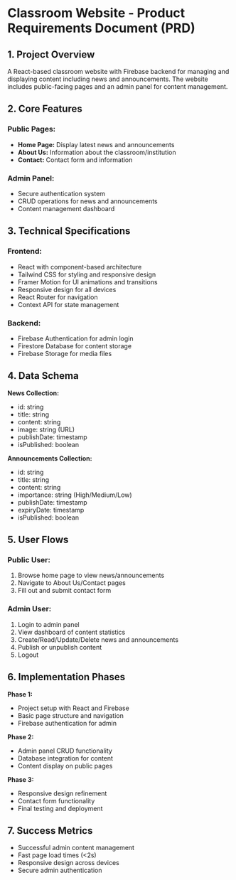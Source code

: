 # Classroom Website - Product Requirements Document (PRD)

## 1. Project Overview

A React-based classroom website with Firebase backend for managing and displaying content including news and announcements. The website includes public-facing pages and an admin panel for content management.

## 2. Core Features

### Public Pages:

- **Home Page:** Display latest news and announcements
- **About Us:** Information about the classroom/institution
- **Contact:** Contact form and information

### Admin Panel:

- Secure authentication system
- CRUD operations for news and announcements
- Content management dashboard

## 3. Technical Specifications

### Frontend:

- React with component-based architecture
- Tailwind CSS for styling and responsive design
- Framer Motion for UI animations and transitions
- Responsive design for all devices
- React Router for navigation
- Context API for state management

### Backend:

- Firebase Authentication for admin login
- Firestore Database for content storage
- Firebase Storage for media files

## 4. Data Schema

**News Collection:**

- id: string
- title: string
- content: string
- image: string (URL)
- publishDate: timestamp
- isPublished: boolean

**Announcements Collection:**

- id: string
- title: string
- content: string
- importance: string (High/Medium/Low)
- publishDate: timestamp
- expiryDate: timestamp
- isPublished: boolean

## 5. User Flows

### Public User:

1. Browse home page to view news/announcements
2. Navigate to About Us/Contact pages
3. Fill out and submit contact form

### Admin User:

1. Login to admin panel
2. View dashboard of content statistics
3. Create/Read/Update/Delete news and announcements
4. Publish or unpublish content
5. Logout

## 6. Implementation Phases

**Phase 1:**

- Project setup with React and Firebase
- Basic page structure and navigation
- Firebase authentication for admin

**Phase 2:**

- Admin panel CRUD functionality
- Database integration for content
- Content display on public pages

**Phase 3:**

- Responsive design refinement
- Contact form functionality
- Final testing and deployment

## 7. Success Metrics

- Successful admin content management
- Fast page load times (<2s)
- Responsive design across devices
- Secure admin authentication
